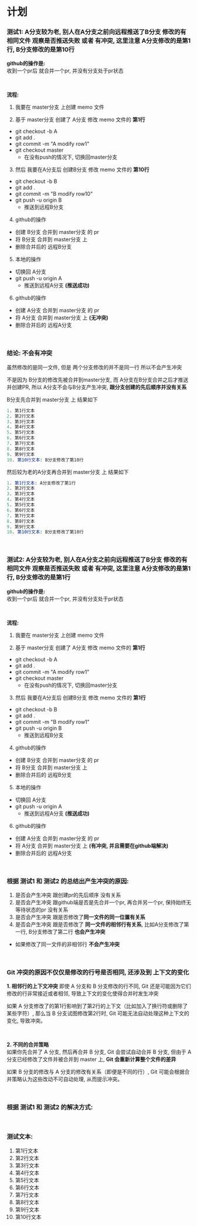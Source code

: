 # 计划

### 测试1: A分支较为老, 别人在A分支之前向远程推送了B分支 修改的有相同文件 观察是否推送失败 或者 有冲突, 这里注意 A分支修改的是第1行, B分支修改的是第10行

**github的操作是:**  
收到一个pr后 就合并一个pr, 并没有分支处于pr状态

<br>

**流程:**  
1. 我要在 master分支 上创建 memo 文件

2. 基于 master分支 创建了 A分支 修改 memo 文件的 **第1行**
  - git checkout -b A
  - git add .
  - git commit -m "A modify row1"
  - git checkout master
    - 在没有push的情况下, 切换回master分支

3. 然后 我要在A分支后 创建B分支 修改 memo 文件的 **第10行**
  - git checkout -b B
  - git add .
  - git commit -m "B modify row10"
  - git push -u origin B
    - 推送到远程B分支

4. github的操作
  - 创建 B分支 合并到 master分支 的 pr
  - 将 B分支 合并到 master分支 上
  - 删除合并后的 远程B分支

5. 本地的操作
  - 切换回 A分支
  - git push -u origin A
    - 推送到远程A分支 **(推送成功)**

6. github的操作
  - 创建 A分支 合并到 master分支 的 pr
  - 将 A分支 合并到 master分支 上 **(无冲突)**
  - 删除合并后的 远程A分支

<br>

### 结论: 不会有冲突
虽然修改的是同一文件, 但是 两个分支修改的并不是同一行 所以不会产生冲突

不是因为 B分支的修改先被合并到master分支, 而 A分支在B分支合并之后才推送并创建PR, 所以 A分支不会与B分支产生冲突, **跟分支创建的先后顺序并没有关系**

B分支先合并到 master分支 上 结果如下
```s
1. 第1行文本
2. 第2行文本
3. 第3行文本
4. 第4行文本
5. 第5行文本
6. 第6行文本
7. 第7行文本
8. 第8行文本
9. 第9行文本
10. 第10行文本: B分支修改了第10行
```

然后较为老的A分支再合并到 master分支 上 结果如下
```s
1. 第1行文本: A分支修改了第1行
2. 第2行文本
3. 第3行文本
4. 第4行文本
5. 第5行文本
6. 第6行文本
7. 第7行文本
8. 第8行文本
9. 第9行文本
10. 第10行文本: B分支修改了第10行
```

<br>

### 测试2: A分支较为老, 别人在A分支之前向远程推送了B分支 修改的有相同文件 观察是否推送失败 或者 有冲突, 这里注意 A分支修改的是第1行, B分支修改的是第1行

**github的操作是:**  
收到一个pr后 就合并一个pr, 并没有分支处于pr状态

<br>

**流程:**  
1. 我要在 master分支 上创建 memo 文件

2. 基于 master分支 创建了 A分支 修改 memo 文件的 **第1行**
  - git checkout -b A
  - git add .
  - git commit -m "A modify row1"
  - git checkout master
    - 在没有push的情况下, 切换回master分支

3. 然后 我要在A分支后 创建B分支 修改 memo 文件的 **第1行**
  - git checkout -b B
  - git add .
  - git commit -m "B modify row1"
  - git push -u origin B
    - 推送到远程B分支

4. github的操作
  - 创建 B分支 合并到 master分支 的 pr
  - 将 B分支 合并到 master分支 上
  - 删除合并后的 远程B分支

5. 本地的操作
  - 切换回 A分支
  - git push -u origin A
    - 推送到远程A分支 **(推送成功)**

6. github的操作
  - 创建 A分支 合并到 master分支 的 pr
  - 将 A分支 合并到 master分支 上 **(有冲突, 并且需要在github端解决)**
  - 删除合并后的 远程A分支

<br>

### 根据 测试1 和 测试2 的总结出产生冲突的原因:
1. 是否会产生冲突 跟创建pr的先后顺序 没有关系
2. 是否会产生冲突 跟github端是否是先合并一个pr, 再合并另一个pr, 保持始终无等待状态的pr 没有关系
3. 是否会产生冲突 跟是否修改了**同一文件的同一位置有关系**
4. 是否会产生冲突 跟是否修改了 **同一文件的相邻行有关系**, 比如A分支修改了第一行, B分支修改了第二行 **也会产生冲突**
  - 如果修改了同一文件的非相邻行 **不会产生冲突**

<br>

### Git 冲突的原因不仅仅是修改的行号是否相同, 还涉及到 上下文的变化
**1. 相邻行的上下文冲突**
即使 A 分支和 B 分支修改的行不同, Git 还是可能因为它们修改的行非常接近或者相邻, 导致上下文的变化使得合并时发生冲突

如果 A 分支修改了的第1行影响到了第2行的上下文（比如加入了换行符或删除了某些字符）, 那么当 B 分支试图修改第2行时, Git 可能无法自动处理这种上下文的变化, 导致冲突。

<br>

**2. 不同的合并策略**  
如果你先合并了 A 分支, 然后再合并 B 分支, Git 会尝试自动合并 B 分支, 但由于 A 分支已经修改了文件并被合并到 master 上, **Git 会重新计算整个文件的差异**

如果 B 分支的修改与 A 分支的修改有关系（即便是不同的行）, Git 可能会根据合并策略认为这些改动不可自动处理, 从而提示冲突。

<br>

### 根据 测试1 和 测试2 的解决方式:

<br>

### 测试文本:
1. 第1行文本
2. 第2行文本
3. 第3行文本
4. 第4行文本
5. 第5行文本
6. 第6行文本
7. 第7行文本
8. 第8行文本
9. 第9行文本
10. 第10行文本